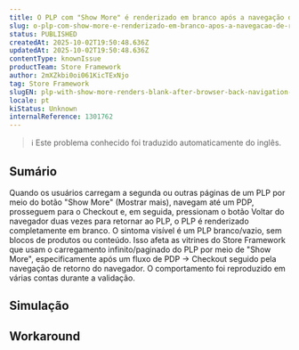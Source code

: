 ```yaml
---
title: O PLP com "Show More" é renderizado em branco após a navegação de retorno do navegador a partir do Checkout
slug: o-plp-com-show-more-e-renderizado-em-branco-apos-a-navegacao-de-retorno-do-navegador-a-partir-do-checkout
status: PUBLISHED
createdAt: 2025-10-02T19:50:48.636Z
updatedAt: 2025-10-02T19:50:48.636Z
contentType: knownIssue
productTeam: Store Framework
author: 2mXZkbi0oi061KicTExNjo
tag: Store Framework
slugEN: plp-with-show-more-renders-blank-after-browser-back-navigation-from-checkout
locale: pt
kiStatus: Unknown
internalReference: 1301762
---
```


>ℹ️ Este problema conhecido foi traduzido automaticamente do inglês.

## Sumário


Quando os usuários carregam a segunda ou outras páginas de um PLP por meio do botão "Show More" (Mostrar mais), navegam até um PDP, prosseguem para o Checkout e, em seguida, pressionam o botão Voltar do navegador duas vezes para retornar ao PLP, o PLP é renderizado completamente em branco. O sintoma visível é um PLP branco/vazio, sem blocos de produtos ou conteúdo. Isso afeta as vitrines do Store Framework que usam o carregamento infinito/paginado do PLP por meio de "Show More", especificamente após um fluxo de PDP → Checkout seguido pela navegação de retorno do navegador. O comportamento foi reproduzido em várias contas durante a validação.
## Simulação


## Workaround

